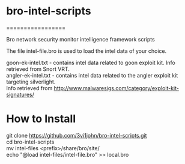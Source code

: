 <h1>bro-intel-scripts</h1>
=================

Bro network security monitor intelligence framework scripts

The file intel-file.bro is used to load the intel data of your choice. 

goon-ek-intel.txt - contains intel data related to goon exploit kit. Info retrieved from Snort VRT. <BR>
angler-ek-intel.txt - contains intel data related to the angler exploit kit targeting silverlight. <BR> 
Info retrieved from http://www.malwaresigs.com/category/exploit-kit-signatures/

<h1>How to Install</h1>

git clone https://github.com/3vi1john/bro-intel-scripts.git <BR>
cd bro-intel-scripts <BR>
mv intel-files \<prefix>/share/bro/site/ <BR>
echo "@load intel-files/intel-file.bro" >> local.bro <BR>

